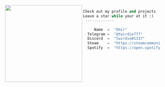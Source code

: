 <img align="left" src="https://i.imgur.com/bnMGJ6N.gif)" width="250" /> 

```python
Check out my profile and projects
Leave a star while your at it :)
 -------------

     Name  =  "Emir"
  Telegram =  "@twirdie777"
  Discord  =  "twirdie#1337"
  Steam    =  "https://steamcommunity.com/id/twirdie1337/"
  Spotify  =  "https://open.spotify.com/user/313u5j33pelowrb2jmrpep2dwora?si=441317e86d744feb"
```
